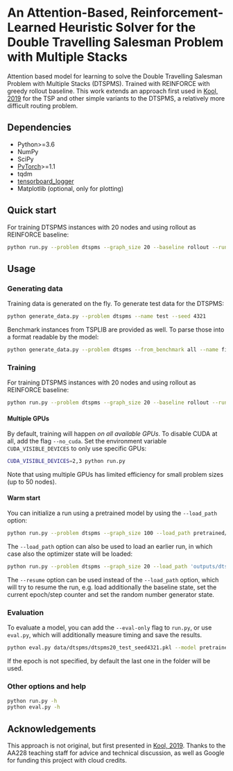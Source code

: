 # An Attention-Based, Reinforcement-Learned Heuristic Solver for the Double Travelling Salesman Problem with Multiple Stacks

Attention based model for learning to solve the Double Travelling Salesman Problem with Multiple Stacks (DTSPMS). Trained with REINFORCE with greedy rollout baseline. This work extends an approach first used in [Kool, 2019](https://github.com/wouterkool/attention-learn-to-route) for the TSP and other simple variants to the DTSPMS, a relatively more difficult routing problem. 

## Dependencies

* Python>=3.6
* NumPy
* SciPy
* [PyTorch](http://pytorch.org/)>=1.1
* tqdm
* [tensorboard_logger](https://github.com/TeamHG-Memex/tensorboard_logger)
* Matplotlib (optional, only for plotting)

## Quick start

For training DTSPMS instances with 20 nodes and using rollout as REINFORCE baseline:
```bash
python run.py --problem dtspms --graph_size 20 --baseline rollout --run_name 'dtspms20_rollout'
```

## Usage

### Generating data

Training data is generated on the fly. To generate test data for the DTSPMS:
```bash
python generate_data.py --problem dtspms --name test --seed 4321
```

Benchmark instances from TSPLIB are provided as well. To parse those into a format readable by the model:
```bash
python generate_data.py --problem dtspms --from_benchmark all --name filler
```


### Training

For training DTSPMS instances with 20 nodes and using rollout as REINFORCE baseline:
```bash
python run.py --problem dtspms --graph_size 20 --baseline rollout --run_name 'dtspms20_rollout'
```

#### Multiple GPUs
By default, training will happen *on all available GPUs*. To disable CUDA at all, add the flag `--no_cuda`. 
Set the environment variable `CUDA_VISIBLE_DEVICES` to only use specific GPUs:
```bash
CUDA_VISIBLE_DEVICES=2,3 python run.py 
```
Note that using multiple GPUs has limited efficiency for small problem sizes (up to 50 nodes).

#### Warm start
You can initialize a run using a pretrained model by using the `--load_path` option:
```bash
python run.py --problem dtspms --graph_size 100 --load_path pretrained/dtspms_20/epoch-31.pt
```

The `--load_path` option can also be used to load an earlier run, in which case also the optimizer state will be loaded:
```bash
python run.py --problem dtspms --graph_size 20 --load_path 'outputs/dtspms_20/dtspms20_rollout_{datetime}/epoch-0.pt'
```

The `--resume` option can be used instead of the `--load_path` option, which will try to resume the run, e.g. load additionally the baseline state, set the current epoch/step counter and set the random number generator state.

### Evaluation
To evaluate a model, you can add the `--eval-only` flag to `run.py`, or use `eval.py`, which will additionally measure timing and save the results. 
```bash
python eval.py data/dtspms/dtspms20_test_seed4321.pkl --model pretrained/dtspms_20 --decode_strategy greedy
```
If the epoch is not specified, by default the last one in the folder will be used.

### Other options and help
```bash
python run.py -h
python eval.py -h
```

## Acknowledgements
This approach is not original, but first presented in [Kool, 2019](https://github.com/wouterkool/attention-learn-to-route). Thanks to the AA228 teaching staff for advice and technical discussion, as well as Google for funding this project with cloud credits. 
